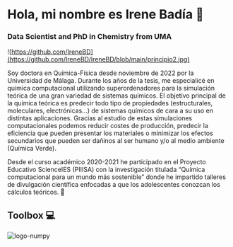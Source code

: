 # Hola, mi nombre es Irene Badía 👋
### Data Scientist and PhD in Chemistry from UMA 

![https://github.com/IreneBD](https://github.com/IreneBD/IreneBD/blob/main/principio2.jpg)

Soy doctora en Química-Física desde noviembre de 2022 por la Universidad de Málaga. Durante los años de la tesis, me especialicé en química computacional utilizando superordenadores para la simulación teórica de una gran variedad de sistemas químicos. El objetivo principal de la química teórica es predecir todo tipo de propiedades (estructurales, moleculares, electrónicas...) de sistemas químicos de cara a su uso en distintas aplicaciones. Gracias al estudio de estas simulaciones computacionales podemos reducir costes de producción, predecir la eficiencia que pueden presentar los materiales o minimizar los efectos secundarios que pueden ser dañinos al ser humano y/o al medio ambiente (Química Verde).

Desde el curso académico 2020-2021 he participado en el Proyecto Educativo ScienceIES (PIIISA) con la investigación titulada “Química computacional para un mundo más sostenible” donde he impartido talleres de divulgación científica enfocadas a que los adolescentes conozcan los cálculos teóricos. :green_heart:

## Toolbox 💻

![logo-numpy](https://iconos8.es/icon/aR9CXyMagKIS/numpy)

<!--
**IreneBD/IreneBD** is a ✨ _special_ ✨ repository because its `README.md` (this file) appears on your GitHub profile.

Here are some ideas to get you started:

- 🔭 I’m currently working on ...
- 🌱 I’m currently learning ...
- 👯 I’m looking to collaborate on ...
- 🤔 I’m looking for help with ...
- 💬 Ask me about ...
- 📫 How to reach me: ...
- 😄 Pronouns: ...
- ⚡ Fun fact: ...
-->

